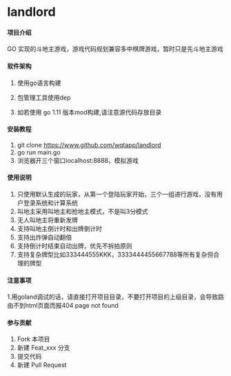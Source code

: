 # landlord

#### 项目介绍
GO 实现的斗地主游戏，游戏代码规划兼容多中棋牌游戏，暂时只是先斗地主游戏

#### 软件架构
1. 使用go语言构建
2. 包管理工具使用dep

3. 如若使用 go 1.11 版本mod构建,请注意源代码存放目录


#### 安装教程

1. git clone https://www.github.com/wqtapp/landlord
2. go run main.go
3. 浏览器开三个窗口localhost:8888，模拟游戏

#### 使用说明

1. 只使用默认生成的玩家，从第一个登陆玩家开始，三个一组进行游戏，没有用户登录系统和计算系统
2. 叫地主采用叫地主和抢地主模式，不是叫3分模式
3. 无人叫地主将重新发牌
4. 支持叫地主倒计时和出牌倒计时
5. 支持出炸弹自动翻倍
6. 支持倒计时结束自动出牌，优先不拆拍原则
7. 支持复杂牌型比如333444555KKK，3333444455667788等所有复杂但合理的牌型

#### 注意事项

1.用goland调试的话，请直接打开项目目录，不要打开项目的上级目录，会导致路由不到html页面而报404 page not found

#### 参与贡献

1. Fork 本项目
2. 新建 Feat_xxx 分支
3. 提交代码
4. 新建 Pull Request
